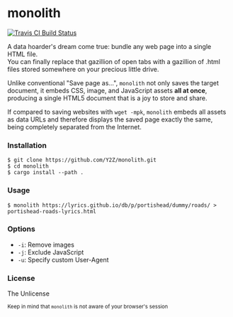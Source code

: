 # monolith

[![Travis CI Build Status](https://travis-ci.org/Y2Z/monolith.svg?branch=master)](https://travis-ci.com/Y2Z/monolith)

A data hoarder's dream come true: bundle any web page into a single HTML file.  
You can finally replace that gazillion of open tabs with a gazillion of .html files stored somewhere on your precious little drive.

Unlike conventional "Save page as…", `monolith` not only saves the target document,
it embeds CSS, image, and JavaScript assets **all at once**, producing a single HTML5 document that is a joy to store and share.

If compared to saving websites with `wget -mpk`, `monolith` embeds all assets as data URLs and therefore displays the saved page exactly the same, being completely separated from the Internet.

<!-- `This program works both on remote and local targets. -->

### Installation
    $ git clone https://github.com/Y2Z/monolith.git
    $ cd monolith
    $ cargo install --path .

### Usage
    $ monolith https://lyrics.github.io/db/p/portishead/dummy/roads/ > portishead-roads-lyrics.html

### Options
 - `-i`: Remove images
 - `-j`: Exclude JavaScript
 - `-u`: Specify custom User-Agent

### License
The Unlicense

<!-- Microtext -->
<sub>Keep in mind that `monolith` is not aware of your browser's session</sub>
